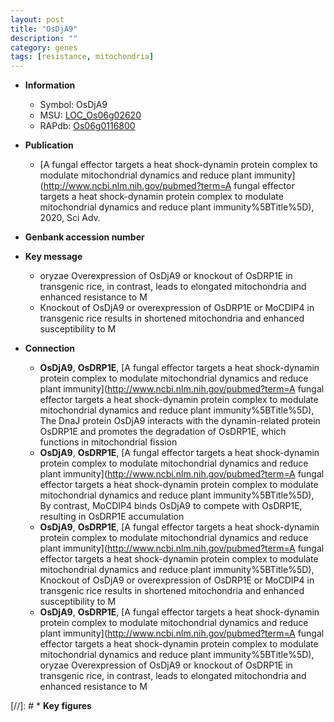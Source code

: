 ```yaml
---
layout: post
title: "OsDjA9"
description: ""
category: genes
tags: [resistance, mitochondria]
---
```


* **Information**  
    + Symbol: OsDjA9  
    + MSU: [LOC_Os06g02620](http://rice.plantbiology.msu.edu/cgi-bin/ORF_infopage.cgi?orf=LOC_Os06g02620)  
    + RAPdb: [Os06g0116800](http://rapdb.dna.affrc.go.jp/viewer/gbrowse_details/irgsp1?name=Os06g0116800)  

* **Publication**  
    + [A fungal effector targets a heat shock-dynamin protein complex to modulate mitochondrial dynamics and reduce plant immunity](http://www.ncbi.nlm.nih.gov/pubmed?term=A fungal effector targets a heat shock-dynamin protein complex to modulate mitochondrial dynamics and reduce plant immunity%5BTitle%5D), 2020, Sci Adv.

* **Genbank accession number**  

* **Key message**  
    + oryzae Overexpression of OsDjA9 or knockout of OsDRP1E in transgenic rice, in contrast, leads to elongated mitochondria and enhanced resistance to M
    + Knockout of OsDjA9 or overexpression of OsDRP1E or MoCDIP4 in transgenic rice results in shortened mitochondria and enhanced susceptibility to M

* **Connection**  
    + __OsDjA9__, __OsDRP1E__, [A fungal effector targets a heat shock-dynamin protein complex to modulate mitochondrial dynamics and reduce plant immunity](http://www.ncbi.nlm.nih.gov/pubmed?term=A fungal effector targets a heat shock-dynamin protein complex to modulate mitochondrial dynamics and reduce plant immunity%5BTitle%5D),  The DnaJ protein OsDjA9 interacts with the dynamin-related protein OsDRP1E and promotes the degradation of OsDRP1E, which functions in mitochondrial fission
    + __OsDjA9__, __OsDRP1E__, [A fungal effector targets a heat shock-dynamin protein complex to modulate mitochondrial dynamics and reduce plant immunity](http://www.ncbi.nlm.nih.gov/pubmed?term=A fungal effector targets a heat shock-dynamin protein complex to modulate mitochondrial dynamics and reduce plant immunity%5BTitle%5D),  By contrast, MoCDIP4 binds OsDjA9 to compete with OsDRP1E, resulting in OsDRP1E accumulation
    + __OsDjA9__, __OsDRP1E__, [A fungal effector targets a heat shock-dynamin protein complex to modulate mitochondrial dynamics and reduce plant immunity](http://www.ncbi.nlm.nih.gov/pubmed?term=A fungal effector targets a heat shock-dynamin protein complex to modulate mitochondrial dynamics and reduce plant immunity%5BTitle%5D),  Knockout of OsDjA9 or overexpression of OsDRP1E or MoCDIP4 in transgenic rice results in shortened mitochondria and enhanced susceptibility to M
    + __OsDjA9__, __OsDRP1E__, [A fungal effector targets a heat shock-dynamin protein complex to modulate mitochondrial dynamics and reduce plant immunity](http://www.ncbi.nlm.nih.gov/pubmed?term=A fungal effector targets a heat shock-dynamin protein complex to modulate mitochondrial dynamics and reduce plant immunity%5BTitle%5D),  oryzae Overexpression of OsDjA9 or knockout of OsDRP1E in transgenic rice, in contrast, leads to elongated mitochondria and enhanced resistance to M

[//]: # * **Key figures**  


